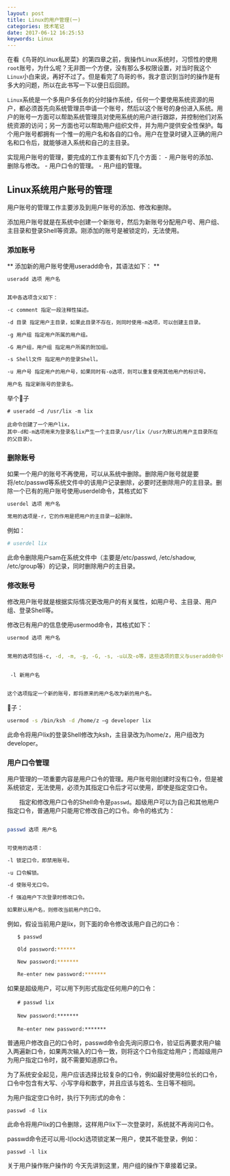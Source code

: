 ```yaml
---
layout: post
title: Linux的用户管理(一)
categories: 技术笔记
date: 2017-06-12 16:25:53
keywords: Linux
---
```


在看《鸟哥的Linux私房菜》的第四章之前，我操作Linux系统时，习惯性的使用`root`账号，为什么呢？无非图一个方便，没有那么多权限设置，对当时我这个`Linux`小白来说，再好不过了。但是看完了鸟哥的书，我才意识到当时的操作是有多大的问题，所以在此书写一下以便日后回顾。

`Linux`系统是一个多用户多任务的分时操作系统，任何一个要使用系统资源的用户，都必须首先向系统管理员申请一个账号，然后以这个账号的身份进入系统。用户的账号一方面可以帮助系统管理员对使用系统的用户进行跟踪，并控制他们对系统资源的访问；另一方面也可以帮助用户组织文件，并为用户提供安全性保护。每个用户账号都拥有一个惟一的用户名和各自的口令。用户在登录时键入正确的用户名和口令后，就能够进入系统和自己的主目录。

<!--more-->

实现用户账号的管理，要完成的工作主要有如下几个方面：
    - 用户账号的添加、删除与修改。
    - 用户口令的管理。
    - 用户组的管理。  

## Linux系统用户账号的管理

用户账号的管理工作主要涉及到用户账号的添加、修改和删除。

添加用户账号就是在系统中创建一个新账号，然后为新账号分配用户号、用户组、主目录和登录Shell等资源。刚添加的账号是被锁定的，无法使用。  

### 添加账号

** 添加新的用户账号使用useradd命令，其语法如下：  **

```bash
useradd 选项 用户名


其中各选项含义如下：

-c comment 指定一段注释性描述。

-d 目录 指定用户主目录，如果此目录不存在，则同时使用-m选项，可以创建主目录。

-g 用户组 指定用户所属的用户组。

-G 用户组，用户组 指定用户所属的附加组。

-s Shell文件 指定用户的登录Shell。

-u 用户号 指定用户的用户号，如果同时有-o选项，则可以重复使用其他用户的标识号。

用户名 指定新账号的登录名。

```

举个🌰子

```
# useradd –d /usr/lix -m lix

此命令创建了一个用户lix，
其中-d和-m选项用来为登录名lix产生一个主目录/usr/lix（/usr为默认的用户主目录所在的父目录）。
```

### 删除账号

如果一个用户的账号不再使用，可以从系统中删除。删除用户账号就是要将/etc/passwd等系统文件中的该用户记录删除，必要时还删除用户的主目录。删除一个已有的用户账号使用userdel命令，其格式如下

```bash
userdel 选项 用户名

常用的选项是-r，它的作用是把用户的主目录一起删除。
```

例如：

```bash
# userdel lix
```

此命令删除用户sam在系统文件中（主要是/etc/passwd, /etc/shadow, /etc/group等）的记录，同时删除用户的主目录。


### 修改账号

修改用户账号就是根据实际情况更改用户的有关属性，如用户号、主目录、用户组、登录Shell等。

修改已有用户的信息使用usermod命令，其格式如下：

```bash
usermod 选项 用户名


常用的选项包括-c, -d, -m, -g, -G, -s, -u以及-o等，这些选项的意义与useradd命令中的选项一样，可以为用户指定新的资源值。另外，有些系统可以使用如下选项：

　　
 -l 新用户名


这个选项指定一个新的账号，即将原来的用户名改为新的用户名。
```

🌰子：

```bash
usermod -s /bin/ksh -d /home/z –g developer lix
```

此命令将用户lix的登录Shell修改为ksh，主目录改为/home/z，用户组改为developer。

### 用户口令管理

用户管理的一项重要内容是用户口令的管理。用户账号刚创建时没有口令，但是被系统锁定，无法使用，必须为其指定口令后才可以使用，即使是指定空口令。

　　指定和修改用户口令的Shell命令是`passwd`。超级用户可以为自己和其他用户指定口令，普通用户只能用它修改自己的口令。命令的格式为：

```bash

passwd 选项 用户名


可使用的选项：

-l 锁定口令，即禁用账号。

-u 口令解锁。

-d 使账号无口令。

-f 强迫用户下次登录时修改口令。

如果默认用户名，则修改当前用户的口令。
```

例如，假设当前用户是lix，则下面的命令修改该用户自己的口令：

```bash
　　$ passwd

　　Old password:******

　　New password:*******

　　Re-enter new password:*******
```

如果是超级用户，可以用下列形式指定任何用户的口令：

```
　　# passwd lix

　　New password:*******

　　Re-enter new password:*******
```

普通用户修改自己的口令时，passwd命令会先询问原口令，验证后再要求用户输入两遍新口令，如果两次输入的口令一致，则将这个口令指定给用户；而超级用户为用户指定口令时，就不需要知道原口令。  

为了系统安全起见，用户应该选择比较复杂的口令，例如最好使用8位长的口令，口令中包含有大写、小写字母和数字，并且应该与姓名、生日等不相同。

为用户指定空口令时，执行下列形式的命令：

```
passwd -d lix
```

此命令将用户lix的口令删除，这样用户lix下一次登录时，系统就不再询问口令。

passwd命令还可以用-l(lock)选项锁定某一用户，使其不能登录，例如：

```
passwd -l lix
```

关于用户操作账户操作的 今天先讲到这里，用户组的操作下章接着记录。
